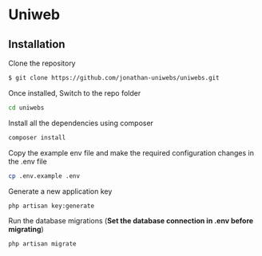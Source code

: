 # Uniweb


## Installation

Clone the repository
```bash
$ git clone https://github.com/jonathan-uniwebs/uniwebs.git
```
Once installed, Switch to the repo folder

```bash
cd uniwebs
```
Install all the dependencies using composer
```bash
composer install
```
Copy the example env file and make the required configuration changes in the .env file
```bash
cp .env.example .env
```
Generate a new application key
```bash
php artisan key:generate
```
Run the database migrations (**Set the database connection in .env before migrating**)
```bash
php artisan migrate
```

 